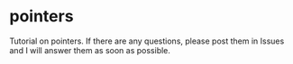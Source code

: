 # pointers
Tutorial on pointers. If there are any questions, please post them in Issues and I will answer them as soon as possible.

